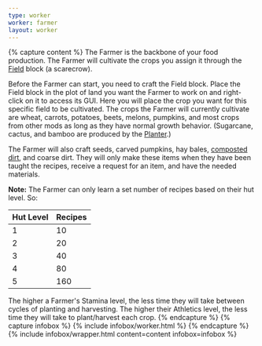 ```yaml
---
type: worker
worker: farmer
layout: worker
---
```

{% capture content %}
The Farmer is the backbone of your food production. The Farmer will cultivate the crops you assign it through the [Field](../../source/buildings/farm) block (a scarecrow).

Before the Farmer can start, you need to craft the Field block. Place the Field block in the plot of land you want the Farmer to work on and right-click on it to access its GUI. Here you will place the crop you want for this specific field to be cultivated. The crops the Farmer will currently cultivate are wheat, carrots, potatoes, beets, melons, pumpkins, and most crops from other mods as long as they have normal growth behavior. (Sugarcane, cactus, and bamboo are produced by the [Planter](../../source/workers/planter).)

The Farmer will also craft seeds, carved pumpkins, hay bales, [composted dirt](../../source/items/compost), and coarse dirt. They will only make these items when they have been taught the recipes, receive a request for an item, and have the needed materials.

**Note:** The Farmer can only learn a set number of recipes based on their hut level. So:

| Hut Level | Recipes |
| --------- | ------- |
| 1         | 10      |
| 2         | 20      |
| 3         | 40      |
| 4         | 80      |
| 5         | 160     |

The higher a Farmer's Stamina level, the less time they will take between cycles of planting and harvesting. The higher their Athletics level, the less time they will take to plant/harvest each crop.
{% endcapture %}
{% capture infobox %}
{% include infobox/worker.html %}
{% endcapture %}
{% include infobox/wrapper.html content=content infobox=infobox %}
